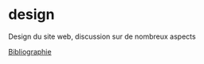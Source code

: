 # design
Design du site web, discussion sur de nombreux aspects

[Bibliographie](bibliographie.md)

